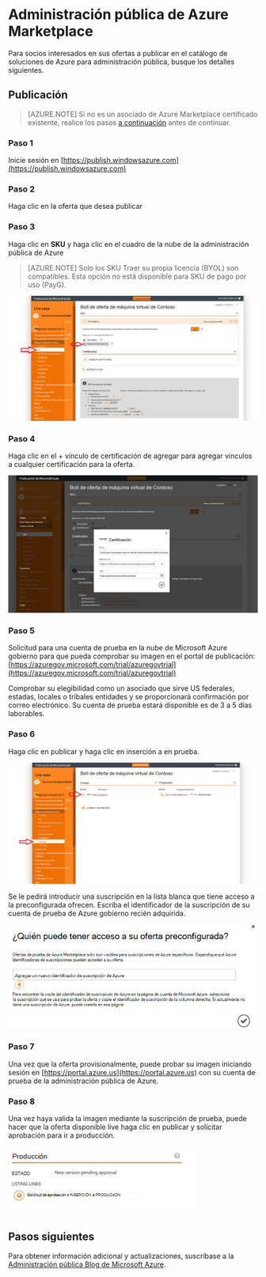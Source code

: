 <properties
            pageTitle="Documentación de gobierno Azure | Microsoft Azure"
            description="Esto proporciona una comparación de características e instrucciones sobre cómo desarrollar aplicaciones para la administración pública de Azure."
            services="Azure-Government"
            cloud="gov"
            documentationCenter=""
            authors="tsingh"
            manager="asimm"
            editor=""/>
 
<tags    ms.service="multiple"
            ms.devlang="na"
            ms.topic="article"
            ms.tgt_pltfrm="na"
            ms.workload="azure-government"
            ms.date="10/20/2016"
            ms.author="zakramer;tsingh;divacc"/> 

# <a name="azure-government-marketplace"></a>Administración pública de Azure Marketplace
Para socios interesados en sus ofertas a publicar en el catálogo de soluciones de Azure para administración pública, busque los detalles siguientes.

## <a name="publishing"></a>Publicación
>[AZURE.NOTE] Si no es un asociado de Azure Marketplace certificado existente, realice los pasos [a continuación](../marketplace-publishing/marketplace-publishing-getting-started.md) antes de continuar.

### <a name="step-1"></a>Paso 1  
Inicie sesión en [https://publish.windowsazure.com](https://publish.windowsazure.com)

### <a name="step-2"></a>Paso 2
Haga clic en la oferta que desea publicar

### <a name="step-3"></a>Paso 3
Haga clic en **SKU** y haga clic en el cuadro de la nube de la administración pública de Azure

>[AZURE.NOTE] Solo los SKU Traer su propia licencia (BYOL) son compatibles.  Esta opción no está disponible para SKU de pago por uso (PayG).

![texto alternativo](./media/government-manage-marketplace-partner-1.png)

### <a name="step-4"></a>Paso 4
Haga clic en el + vínculo de certificación de agregar para agregar vínculos a cualquier certificación para la oferta.

![texto alternativo](./media/government-manage-marketplace-partner-2.png)

### <a name="step-5"></a>Paso 5
Solicitud para una cuenta de prueba en la nube de Microsoft Azure gobierno para que pueda comprobar su imagen en el portal de publicación: [https://azuregov.microsoft.com/trial/azuregovtrial](https://azuregov.microsoft.com/trial/azuregovtrial)

Comprobar su elegibilidad como un asociado que sirve US federales, estadas, locales o tribales entidades y se proporcionará confirmación por correo electrónico.  Su cuenta de prueba estará disponible es de 3 a 5 días laborables.

### <a name="step-6"></a>Paso 6
Haga clic en publicar y haga clic en inserción a en prueba. 

![texto alternativo](./media/government-manage-marketplace-partner-3.png)

Se le pedirá introducir una suscripción en la lista blanca que tiene acceso a la preconfigurada ofrecen. Escriba el identificador de la suscripción de su cuenta de prueba de Azure gobierno recién adquirida.

![texto alternativo](./media/government-manage-marketplace-partner-4.png)

### <a name="step-7"></a>Paso 7
Una vez que la oferta provisionalmente, puede probar su imagen iniciando sesión en [https://portal.azure.us](https://portal.azure.us) con su cuenta de prueba de la administración pública de Azure.

### <a name="step-8"></a>Paso 8
Una vez haya valida la imagen mediante la suscripción de prueba, puede hacer que la oferta disponible live haga clic en publicar y solicitar aprobación para ir a producción. 

![texto alternativo](./media/government-manage-marketplace-partner-5.png)

## <a name="next-steps"></a>Pasos siguientes

Para obtener información adicional y actualizaciones, suscríbase a la [Administración pública Blog de Microsoft Azure](https://blogs.msdn.microsoft.com/azuregov/).
